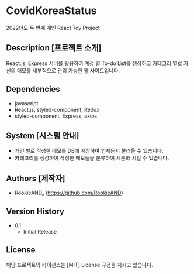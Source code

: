 # CovidKoreaStatus

2022년도 두 번째 개인 React Toy Project

## Description [프로젝트 소개]

React.js, Express 서버를 활용하여 계정 별 To-do List를 생성하고
카테고리 별로 자신의 메모를 세부적으로 관리 가능한 웹 사이트입니다.

## Dependencies

-   javascript
-   React.js, styled-component, Redux
-   styled-component, Express, axios

## System [시스템 안내]

-   개인 별로 작성한 메모를 DB에 저장하여 언제든지 불러올 수 있습니다.
-   카테고리를 생성하여 작성한 메모들을 분류하여 세분화 시킬 수 있습니다.

## Authors [제작자]

-   RookieAND\_ (https://github.com/RookieAND)

## Version History

-   0.1
    -   Initial Release

## License

해당 프로젝트의 라이센스는 [MIT] License 규정을 지키고 있습니다.
